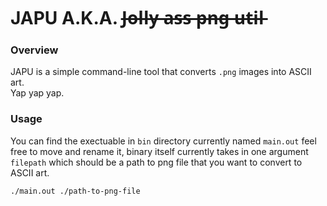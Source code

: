 # JAPU A.K.A. J̶o̶l̶l̶y̶ ̶a̶s̶s̶ ̶p̶n̶g̶ ̶u̶t̶i̶l̶

### Overview 
JAPU is a simple command-line tool that converts `.png` images into ASCII art. \
Yap yap yap.

### Usage
You can find the exectuable in `bin` directory currently named `main.out` feel free to move and rename it,
binary itself currently takes in one argument `filepath` which should be a path to png file that you want to convert to ASCII art.

```console
./main.out ./path-to-png-file
```

